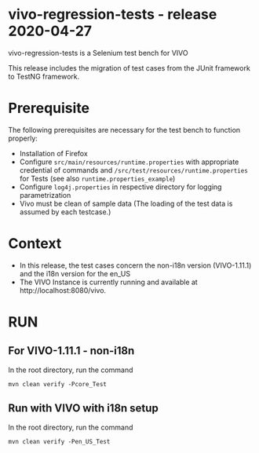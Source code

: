 # vivo-regression-tests - release 2020-04-27
vivo-regression-tests is a Selenium test bench for VIVO

This release includes the migration of test cases from the JUnit framework to TestNG framework.

# Prerequisite

The following prerequisites are necessary for the test bench to function properly:

- Installation of Firefox
- Configure `src/main/resources/runtime.properties` with appropriate credential of commands and `/src/test/resources/runtime.properties` for Tests
  (see also `runtime.properties_example`)
- Configure `log4j.properties` in respective directory for logging parametrization
- Vivo must be clean of sample data (The loading of the test data is assumed by each testcase.)

# Context

- In this release, the test cases concern the non-i18n version (VIVO-1.11.1) and the i18n version for the en_US
- The VIVO Instance is currently running and available at http://localhost:8080/vivo.

# RUN

## For VIVO-1.11.1 - non-i18n

In the root directory, run the command

```
mvn clean verify -Pcore_Test
```

## Run with VIVO with i18n setup

In the root directory, run the command

```
mvn clean verify -Pen_US_Test
```
